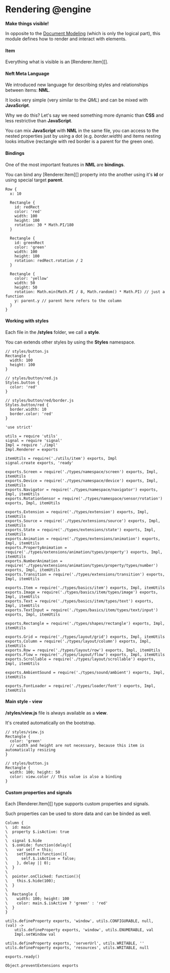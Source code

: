 Rendering @engine
=========

**Make things visible!**

In opposite to the [Document Modeling](/docs/document) (which is only the logical part),
this module defines how to render and interact with elements.

#### Item

Everything what is visible is an [Renderer.Item][].

#### Neft Meta Language

We introduced new language for describing styles and relationships between items: **NML**.

It looks very simple (very similar to the *QML*) and can be mixed with
**JavaScript**.

Why we do this? Let's say we need something more dynamic than **CSS** and less
restrictive than **JavaScript**.

You can mix **JavaScript** with **NML** in the same file, you can access to the nested
properties just by using a dot (e.g. *border.width*) and items nesting looks intuitive
(rectangle with red border is a parent for the green one).

#### Bindings

One of the most important features in **NML** are **bindings**.

You can bind any [Renderer.Item][] property into the another using it's **id** or using
special target **parent**.

```style
Row {
  x: 10

  Rectangle {
    id: redRect
    color: 'red'
    width: 100
    height: 100
    rotation: 30 * Math.PI/180
  }

  Rectangle {
    id: greenRect
    color: 'green'
    width: 100
    height: 100
    rotation: redRect.rotation / 2
  }

  Rectangle {
    color: 'yellow'
    width: 50
    height: 50
    rotation: Math.min(Math.PI / 8, Math.random() * Math.PI) // just a function
    y: parent.y // parent here refers to the column
  }
}
```

#### Working with styles

Each file in the **/styles** folder, we call a **style**.

You can extends other styles by using the **Styles** namespace.

```
// styles/button.js
Rectangle {
  width: 100
  height: 100
}

// styles/button/red.js
Styles.button {
  color: 'red'
}

// styles/button/red/border.js
Styles.button/red {
  border.width: 10
  border.color: 'red'
}
```

	'use strict'

	utils = require 'utils'
	signal = require 'signal'
	Impl = require './impl'
	Impl.Renderer = exports

	itemUtils = require('./utils/item') exports, Impl
	signal.create exports, 'ready'

	exports.Screen = require('./types/namespace/screen') exports, Impl, itemUtils
	exports.Device = require('./types/namespace/device') exports, Impl, itemUtils
	exports.Navigator = require('./types/namespace/navigator') exports, Impl, itemUtils
	exports.RotationSensor = require('./types/namespace/sensor/rotation') exports, Impl, itemUtils

	exports.Extension = require('./types/extension') exports, Impl, itemUtils
	exports.Source = require('./types/extensions/source') exports, Impl, itemUtils
	exports.State = require('./types/extensions/state') exports, Impl, itemUtils
	exports.Animation = require('./types/extensions/animation') exports, Impl, itemUtils
	exports.PropertyAnimation = require('./types/extensions/animation/types/property') exports, Impl, itemUtils
	exports.NumberAnimation = require('./types/extensions/animation/types/property/types/number') exports, Impl, itemUtils
	exports.Transition = require('./types/extensions/transition') exports, Impl, itemUtils

	exports.Item = require('./types/basics/item') exports, Impl, itemUtils
	exports.Image = require('./types/basics/item/types/image') exports, Impl, itemUtils
	exports.Text = require('./types/basics/item/types/text') exports, Impl, itemUtils
	exports.TextInput = require('./types/basics/item/types/text/input') exports, Impl, itemUtils

	exports.Rectangle = require('./types/shapes/rectangle') exports, Impl, itemUtils

	exports.Grid = require('./types/layout/grid') exports, Impl, itemUtils
	exports.Column = require('./types/layout/column') exports, Impl, itemUtils
	exports.Row = require('./types/layout/row') exports, Impl, itemUtils
	exports.Flow = require('./types/layout/flow') exports, Impl, itemUtils
	exports.Scrollable = require('./types/layout/scrollable') exports, Impl, itemUtils

	exports.AmbientSound = require('./types/sound/ambient') exports, Impl, itemUtils

	exports.FontLoader = require('./types/loader/font') exports, Impl, itemUtils

#### Main style - view

**/styles/view.js** file is always available as a **view**.

It's created automatically on the bootstrap.

```
// styles/view.js
Rectangle {
  color: 'green'
  // width and height are not necessary, because this item is automatically resizing
}

// styles/button.js
Rectangle {
  width: 100; height: 50
  color: view.color // this value is also a binding
}
```

#### Custom properties and signals

Each [Renderer.Item][] type supports custom properties and signals.

Such properties can be used to store data and can be binded as well.

```style
Column {
\  id: main
\  property $.isActive: true
\
\  signal $.hide
\  $.onHide: function(delay){
\    var self = this;
\    setTimeout(function(){
\      self.$.isActive = false;
\    }, delay || 0);
\  }
\
\  pointer.onClicked: function(){
\    this.$.hide(100);
\  }
\
\  Rectangle {
\    width: 100; height: 100
\    color: main.$.isActive ? 'green' : 'red'
\  }
}
```

	utils.defineProperty exports, 'window', utils.CONFIGURABLE, null, (val) ->
		utils.defineProperty exports, 'window', utils.ENUMERABLE, val
		Impl.setWindow val

	utils.defineProperty exports, 'serverUrl', utils.WRITABLE, ''
	utils.defineProperty exports, 'resources', utils.WRITABLE, null

	exports.ready()

	Object.preventExtensions exports
